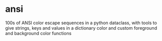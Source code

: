 # ansi
100s of ANSI color escape sequences in a python dataclass, with tools to give strings, keys and values in a dictionary color and custom foreground and background color functions
